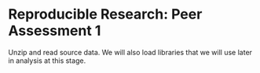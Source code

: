 # Reproducible Research: Peer Assessment 1

Unzip and read source data. We will also load libraries that we will use later in analysis at this stage.
